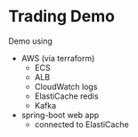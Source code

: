 # Trading Demo

Demo using
- AWS (via terraform)
    - ECS
    - ALB
    - CloudWatch logs 
    - ElastiCache redis
    - Kafka
- spring-boot web app
    - connected to ElastiCache


